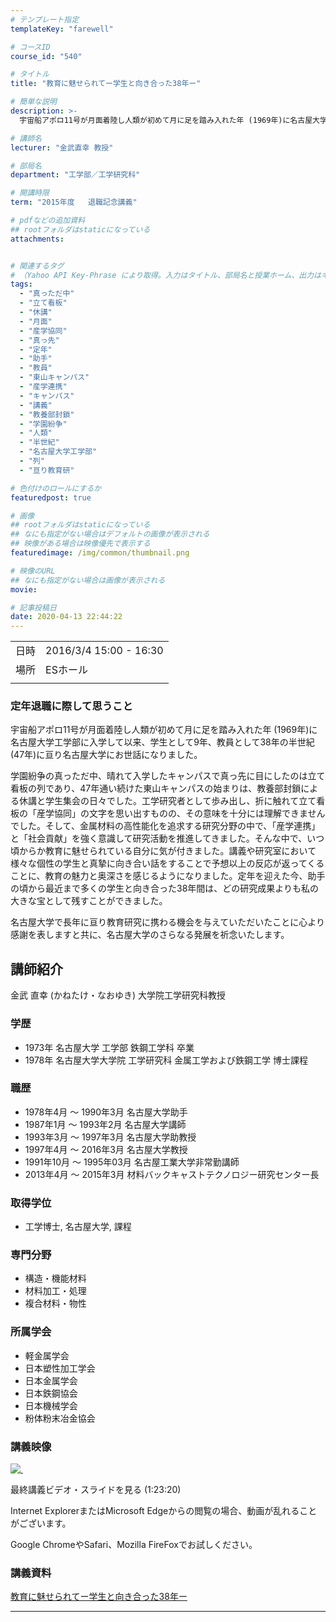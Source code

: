```yaml
---
# テンプレート指定
templateKey: "farewell"

# コースID
course_id: "540"

# タイトル
title: "教育に魅せられてー学生と向き合った38年ー"

# 簡単な説明
description: >-
  宇宙船アポロ11号が月面着陸し人類が初めて月に足を踏み入れた年 (1969年)に名古屋大学工学部に入学して以来、学生として9年、教員として38年の半世紀 (47年)に亘り名古屋大学にお世話になりました。 学園紛争の真っただ中、晴れて入学したキャンパスで真っ先に目にしたのは立て看板の列であり、47年通い続けた東山キャンパスの始まりは、教養部封鎖による休講と学生集会の日々でした。工学研究者とし ....

# 講師名
lecturer: "金武直幸 教授"

# 部局名
department: "工学部／工学研究科"

# 開講時限
term: "2015年度	退職記念講義"

# pdfなどの追加資料
## rootフォルダはstaticになっている
attachments:


# 関連するタグ
# （Yahoo API Key-Phrase により取得。入力はタイトル、部局名と授業ホーム、出力はキーフレーズ（tags））
tags:
  - "真っただ中"
  - "立て看板"
  - "休講"
  - "月面"
  - "産学協同"
  - "真っ先"
  - "定年"
  - "助手"
  - "教員"
  - "東山キャンパス"
  - "産学連携"
  - "キャンパス"
  - "講義"
  - "教養部封鎖"
  - "学園紛争"
  - "人類"
  - "半世紀"
  - "名古屋大学工学部"
  - "列"
  - "亘り教育研"

# 色付けのロールにするか
featuredpost: true

# 画像
## rootフォルダはstaticになっている
## なにも指定がない場合はデフォルトの画像が表示される
## 映像がある場合は映像優先で表示する
featuredimage: /img/common/thumbnail.png

# 映像のURL
## なにも指定がない場合は画像が表示される
movie: 

# 記事投稿日
date: 2020-04-13 22:44:22
---
```


|   |   |
|---|---|
| 日時 | 2016/3/4  15:00 - 16:30 |
| 場所 | ESホール |
|   |   |


### 定年退職に際して思うこと 

宇宙船アポロ11号が月面着陸し人類が初めて月に足を踏み入れた年 (1969年)に名古屋大学工学部に入学して以来、学生として9年、教員として38年の半世紀 (47年)に亘り名古屋大学にお世話になりました。 

学園紛争の真っただ中、晴れて入学したキャンパスで真っ先に目にしたのは立て看板の列であり、47年通い続けた東山キャンパスの始まりは、教養部封鎖による休講と学生集会の日々でした。工学研究者として歩み出し、折に触れて立て看板の「産学協同」の文字を思い出すものの、その意味を十分には理解できませんでした。そして、金属材料の高性能化を追求する研究分野の中で、「産学連携」と「社会貢献」を強く意識して研究活動を推進してきました。そんな中で、いつ頃からか教育に魅せられている自分に気が付きました。講義や研究室において様々な個性の学生と真摯に向き合い話をすることで予想以上の反応が返ってくることに、教育の魅力と奥深さを感じるようになりました。定年を迎えた今、助手の頃から最近まで多くの学生と向き合った38年間は、どの研究成果よりも私の大きな宝として残すことができました。 

名古屋大学で長年に亘り教育研究に携わる機会を与えていただいたことに心より感謝を表しますと共に、名古屋大学のさらなる発展を祈念いたします。


## 講師紹介

金武 直幸 (かねたけ・なおゆき) 大学院工学研究科教授 

### 学歴

  * 1973年 名古屋大学 工学部 鉄鋼工学科 卒業
  * 1978年 名古屋大学大学院 工学研究科 金属工学および鉄鋼工学 博士課程

### 職歴

  * 1978年4月 ～ 1990年3月 名古屋大学助手
  * 1987年1月 ～ 1993年2月 名古屋大学講師
  * 1993年3月 ～ 1997年3月 名古屋大学助教授
  * 1997年4月 ～ 2016年3月 名古屋大学教授
  * 1991年10月 ～ 1995年03月 名古屋工業大学非常勤講師
  * 2013年4月 ～ 2015年3月 材料バックキャストテクノロジー研究センター長

### 取得学位

  * 工学博士, 名古屋大学, 課程

### 専門分野

  * 構造・機能材料
  * 材料加工・処理
  * 複合材料・物性

### 所属学会

  * 軽金属学会
  * 日本塑性加工学会
  * 日本金属学会
  * 日本鉄鋼協会
  * 日本機械学会
  * 粉体粉末冶金協会


### 講義映像

[![&nbsp;](https://ocw.nagoya-u.jp/files/540/2865.jpg) ](https://nuvideo.media.nagoya-u.ac.jp/embed/0e121413696431affbf1e2475ffd9d78665b4d80)

最終講義ビデオ・スライドを見る (1:23:20)



Internet ExplorerまたはMicrosoft Edgeからの閲覧の場合、動画が乱れることがございます。

Google ChromeやSafari、Mozilla FireFoxでお試しください。


### 講義資料

[教育に魅せられてー学生と向き合った38年ー](https://ocw.nagoya-u.jp/files/540/saishinban.pdf) 




-----